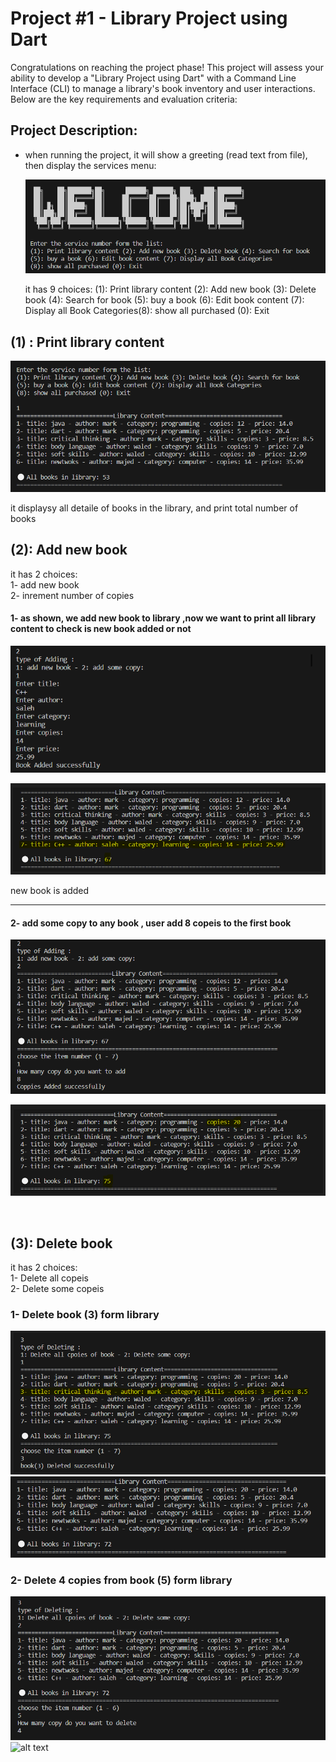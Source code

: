 # Project #1 - Library Project using Dart

Congratulations on reaching the project phase! This project will assess your ability to develop a "Library Project using Dart" with a Command Line Interface (CLI) to manage a library's book inventory and user interactions. Below are the key requirements and evaluation criteria:

## Project Description:
- when running the project, it will show a greeting (read text from file), then display the services menu:
  
  ![alt text](project1_aw2/Assets/1.png)

  it has 9 choices:
(1): Print library content (2): Add new book (3): Delete book (4): Search for book
(5): buy a book (6): Edit book content (7): Display all Book Categories(8): show all purchased (0): Exit


## (1) : Print library content
  ![alt text](project1_aw2/Assets/2.png)
  
  it displaysy all detaile of books in the library, and print total number of books         

  


## (2): Add new book
  it has 2 choices:         
  1- add new book       
  2- inrement number of copies
  
  #### 1- as shown, we add new book to library ,now we want to print all library content to check is new book added or not
  ![alt text](project1_aw2/Assets/3.png)
  
  ![alt text](project1_aw2/Assets/3.1.png)

  new book is added

  ---------------------------------------------------------

  #### 2- add some copy to any book , user add 8 copeis to the first book 
  ![alt text](project1_aw2/Assets/4.png)
  
  ![alt text](project1_aw2/Assets/4.1.png)       

<br />  
  
  ## (3): Delete book
  it has 2 choices:         
  1- Delete all copeis       
  2- Delete some copeis 
  
  ### 1- Delete book (3) form library
  ![alt text](project1_aw2/Assets/5.png)    
  ![alt text](project1_aw2/Assets/5.1.png)    


  ### 2- Delete 4 copies from book (5) form library
  ![alt text](project1_aw2/Assets/6.png)    
  ![alt text](project1_aw2/Assets/6.0.0.png)    

  


  
  
  
